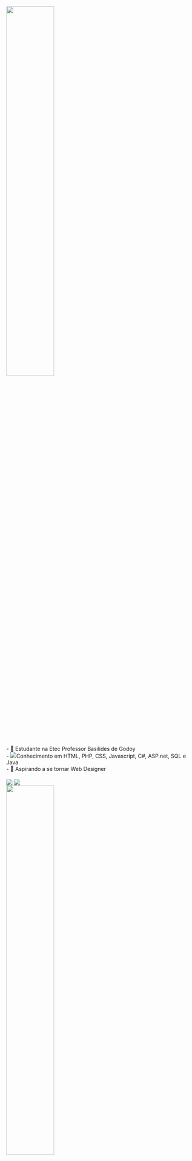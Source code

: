 <img width="50%" src="https://i.imgur.com/71Q0Fdq.jpg">
<div>
  - 🔭 Estudante na Etec Professor Basilides de Godoy <br>
  - <img src="https://static.wikia.nocookie.net/terraria_gamepedia/images/5/5b/Daybloom_%28placed%29.png/revision/latest/scale-to-width-down/35?cb=20171130012635">Conhecimento em HTML, PHP, CSS, Javascript, C#, ASP.net, SQL e Java <br>
  - 🚀 Aspirando a se tornar Web Designer <br>
</div><br>
<div>
<img align="center" src="https://github-readme-stats.vercel.app/api/top-langs/?username=PereiraGus&layout=compact&langs_count=5&theme=algolia">
<img align="center" src="https://github-readme-stats.vercel.app/api/wakatime?username=PearGus&theme=algolia&langs_count=5&layout=compact">
</div>
<img width="50%" src="https://i.imgur.com/yz7TyhL.jpg">

